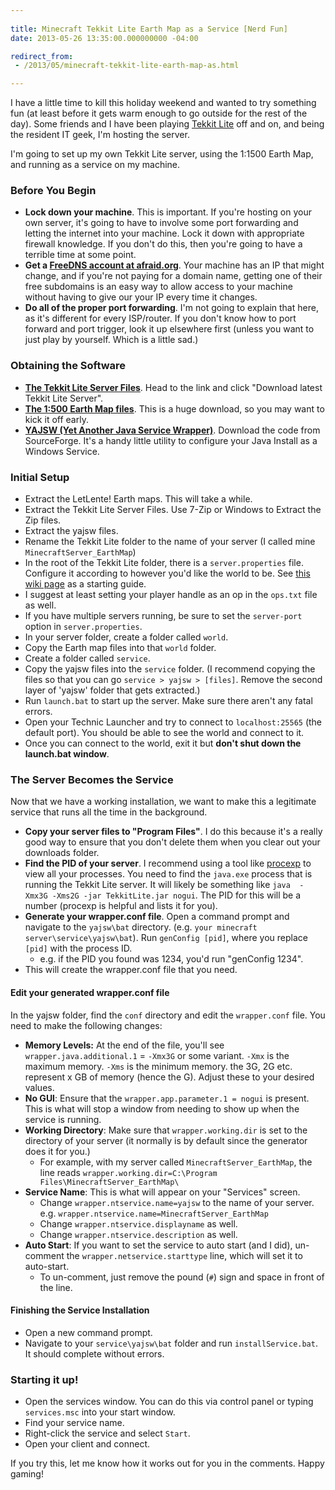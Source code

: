 ```yaml
---
 
title: Minecraft Tekkit Lite Earth Map as a Service [Nerd Fun]
date: 2013-05-26 13:35:00.000000000 -04:00

redirect_from: 
 - /2013/05/minecraft-tekkit-lite-earth-map-as.html

---
```

I have a little time to kill this holiday weekend and wanted to try something fun (at least before it gets warm enough to go outside for the rest of the day). Some friends and I have been playing [Tekkit Lite] off and on, and being the resident IT geek, I'm hosting the server.

I'm going to set up my own Tekkit Lite server, using the 1:1500 Earth Map, and running as a service on my machine.

### Before You Begin

* **Lock down your machine**. This is important. If you're hosting on your own server, it's going to have to involve some port forwarding and letting the internet into your machine. Lock it down with appropriate firewall knowledge. If you don't do this, then you're going to have a terrible time at some point.
* **Get a [FreeDNS account at afraid.org][Afraid]**. Your machine has an IP that might change, and if you're not paying for a domain name, getting one of their free subdomains is an easy way to allow access to your machine without having to give our your IP every time it changes.
* **Do all of the proper port forwarding**. I'm not going to explain that here, as it's different for every ISP/router. If you don't know how to port forward and port trigger, look it up elsewhere first (unless you want to just play by yourself. Which is a little sad.)

### Obtaining the Software

* [**The Tekkit Lite Server Files**][Tekkit Lite]. Head to the link and click "Download latest Tekkit Lite Server".
* [**The 1:500 Earth Map files**][Earth Map Link]. This is a huge download, so you may want to kick it off early.
* [**YAJSW (Yet Another Java Service Wrapper)**][YAJSW]. Download the code from SourceForge. It's a handy little utility to configure your Java Install as a Windows Service.

### Initial Setup

* Extract the LetLente! Earth maps. This will take a while.
* Extract the Tekkit Lite Server Files. Use 7-Zip or Windows to Extract the Zip files.
* Extract the yajsw files.
* Rename the Tekkit Lite folder to the name of your server (I called mine `MinecraftServer_EarthMap`)
* In the root of the Tekkit Lite folder, there is a `server.properties` file. Configure it according to however you'd like the world to be. See [this wiki page][Server wiki] as a starting guide.
* I suggest at least setting your player handle as an op in the `ops.txt` file as well.
* If you have multiple servers running, be sure to set the `server-port` option in `server.properties`.
* In your server folder, create a folder called `world`.
* Copy the Earth map files into that `world` folder.
* Create a folder called `service`.
* Copy the yajsw files into the `service` folder. (I recommend copying the files so that you can go `service > yajsw > [files]`. Remove the second layer of 'yajsw' folder that gets extracted.)
* Run `launch.bat` to start up the server. Make sure there aren't any fatal errors.
* Open your Technic Launcher and try to connect to `localhost:25565` (the default port). You should be able to see the world and connect to it.
* Once you can connect to the world, exit it but **don't shut down the launch.bat window**.

### The Server Becomes the Service

Now that we have a working installation, we want to make this a legitimate service that runs all the time in the background.

* **Copy your server files to "Program Files"**. I do this because it's a really good way to ensure that you don't delete them when you clear out your downloads folder.
* **Find the PID of your server**. I recommend using a tool like [procexp](https://docs.microsoft.com/en-us/sysinternals/downloads/process-explorer) to view all your processes. You need to find the `java.exe` process that is running the Tekkit Lite server. It will likely be something like `java  -Xmx3G -Xms2G -jar TekkitLite.jar nogui`. The PID for this will be a number (procexp is helpful and lists it for you).
* **Generate your wrapper.conf file**. Open a command prompt and navigate to the `yajsw\bat` directory. (e.g. `your minecraft server\service\yajsw\bat`). Run `genConfig [pid]`, where you replace `[pid]` with the process ID.
  * e.g. if the PID you found was 1234, you'd run "genConfig 1234".
* This will create the wrapper.conf file that you need.

#### Edit your generated wrapper.conf file

In the yajsw folder, find the `conf` directory and edit the `wrapper.conf` file. You need to make the following changes:

* **Memory Levels:** At the end of the file, you'll see `wrapper.java.additional.1` = `-Xmx3G` or some variant. `-Xmx` is the maximum memory. `-Xms` is the minimum memory. the 3G, 2G etc. represent x GB of memory (hence the G). Adjust these to your desired values.
* **No GUI**: Ensure that the `wrapper.app.parameter.1 = nogui` is present. This is what will stop a window from needing to show up when the service is running.
* **Working Directory**: Make sure that `wrapper.working.dir` is set to the directory of your server (it normally is by default since the generator does it for you.)
  * For example, with my server called `MinecraftServer_EarthMap`, the line reads `wrapper.working.dir=C:\Program Files\MinecraftServer_EarthMap\`
* **Service Name**: This is what will appear on your "Services" screen.
  * Change `wrapper.ntservice.name=yajsw` to the name of your server. e.g. `wrapper.ntservice.name=MinecraftServer_EarthMap`
  * Change `wrapper.ntservice.displayname` as well.
  * Change `wrapper.ntservice.description` as well.
* **Auto Start**: If you want to set the service to auto start (and I did), un-comment the `wrapper.netservice.starttype` line, which will set it to auto-start.
  * To un-comment, just remove the pound (`#`) sign and space in front of the line.

#### Finishing the Service Installation

* Open a new command prompt.
* Navigate to your `service\yajsw\bat` folder and run `installService.bat`. It should complete without errors.

### Starting it up!

* Open the services window. You can do this via control panel or typing `services.msc` into your start window.
* Find your service name.
* Right-click the service and select `Start`.
* Open your client and connect.

If you try this, let me know how it works out for you in the comments. Happy gaming!

[Tekkit Lite]: https://www.technicpack.net/modpack/tekkitlite
[Afraid]: http://freedns.afraid.org/
[Earth Map Link]: http://letslente.weebly.com/the-earth.html
[YAJSW]: http://sourceforge.net/projects/yajsw/
[Server wiki]: http://www.minecraftwiki.net/wiki/Server.properties
[procexp]: http://technet.microsoft.com/en-us/sysinternals/bb896653.aspx
